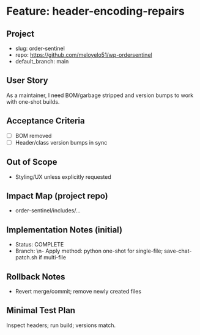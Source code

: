 # Feature: header-encoding-repairs

## Project
- slug: order-sentinel
- repo: https://github.com/meloyelo51/wp-ordersentinel
- default_branch: main

## User Story
As a maintainer, I need BOM/garbage stripped and version bumps to work with one-shot builds.

## Acceptance Criteria
- [ ] BOM removed
- [ ] Header/class version bumps in sync

## Out of Scope
- Styling/UX unless explicitly requested

## Impact Map (project repo)
- order-sentinel/includes/...

## Implementation Notes (initial)
- Status: COMPLETE
- Branch: <tbd>\n- Apply method: python one-shot for single-file; save-chat-patch.sh if multi-file

## Rollback Notes
- Revert merge/commit; remove newly created files

## Minimal Test Plan
Inspect headers; run build; versions match.
